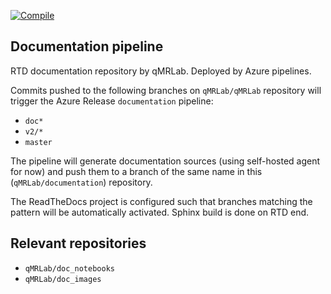 [![Compile](https://vsrm.dev.azure.com/neuropoly/_apis/public/Release/badge/46799180-12b7-4319-b8e7-94e1d39047e7/3/12)](https://dev.azure.com/neuropoly/qMRLab/_release?view=mine&_a=releases&definitionId=3)

## Documentation pipeline

RTD documentation repository by qMRLab. Deployed by Azure pipelines.

Commits pushed to the following branches on `qMRLab/qMRLab` repository will trigger the Azure Release `documentation` pipeline:
- `doc*`
- `v2/*`
- `master`

The pipeline will generate documentation sources (using self-hosted agent for now) and push them to a branch of the same name in this (`qMRLab/documentation`) repository. 

The ReadTheDocs project is configured such that branches matching the pattern will be automatically activated. Sphinx build is done on RTD end. 

## Relevant repositories 

- `qMRLab/doc_notebooks` 
- `qMRLab/doc_images` 
